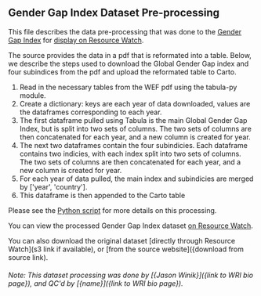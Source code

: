## Gender Gap Index Dataset Pre-processing
This file describes the data pre-processing that was done to the [Gender Gap Index](http://www3.weforum.org/docs/WEF_GGGR_2021.pdf) for [display on Resource Watch](https://resourcewatch.org/data/explore/).

The source provides the data in a pdf that is reformated into a table. Below, we describe the steps used to download the Global Gender Gap index and four subindices from the pdf and upload the reformated table to Carto.

1. Read in the necessary tables from the WEF pdf using the tabula-py module.
2. Create a dictionary: keys are each year of data downloaded, values are the dataframes corresponding to each year.
3. The first dataframe pulled using Tabula is the main Global Gender Gap Index, but is split into two sets of columns. The two sets of columns are then concatenated for each year, and a new column is created for year.
4. The next two dataframes contain the four subindicies. Each dataframe contains two indicies, with each index split into two sets of columns. The two sets of columns are then concatenated for each year, and a new column is created for year.
5. For each year of data pulled, the main index and subindicies are merged by ['year', 'country'].
6. This dataframe is then appended to the Carto table 


Please see the [Python script](https://github.com/resource-watch/data-pre-processing/tree/soc_026_rw0_global_gender_gap/soc_026_rw0_global_gender_gap) for more details on this processing.

You can view the processed Gender Gap Index dataset [on Resource Watch](https://resourcewatch.org/data/explore/Gender-Gap-Index-2?section=All+data&selectedCollection=&zoom=4.644176750750855&lat=6.019854545136706&lng=-21.499869732141935&pitch=0&bearing=0&basemap=dark&labels=light&layers=%255B%257B%2522dataset%2522%253A%25220be2ce12-79b3-434b-b557-d6ea92d787fe%2522%252C%2522opacity%2522%253A1%252C%2522layer%2522%253A%2522c50a39b7-c72e-4e41-a92d-e49ec28e441c%2522%257D%255D&aoi=&page=1&sort=relevance&sortDirection=-1&search=wef).

You can also download the original dataset [directly through Resource Watch](s3 link if available), or [from the source website]({download from source link).

###### Note: This dataset processing was done by [{Jason Winik}]({link to WRI bio page}), and QC'd by [{name}]({link to WRI bio page}).

